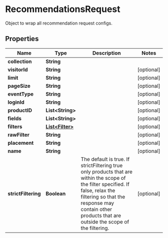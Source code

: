 

# RecommendationsRequest

Object to wrap all recommendation request configs.

## Properties

| Name | Type | Description | Notes |
|------------ | ------------- | ------------- | -------------|
|**collection** | **String** |  |  |
|**visitorId** | **String** |  |  [optional] |
|**limit** | **String** |  |  [optional] |
|**pageSize** | **String** |  |  [optional] |
|**eventType** | **String** |  |  [optional] |
|**loginId** | **String** |  |  [optional] |
|**productID** | **List&lt;String&gt;** |  |  [optional] |
|**fields** | **List&lt;String&gt;** |  |  [optional] |
|**filters** | [**List&lt;Filter&gt;**](Filter.md) |  |  [optional] |
|**rawFilter** | **String** |  |  [optional] |
|**placement** | **String** |  |  [optional] |
|**name** | **String** |  |  [optional] |
|**strictFiltering** | **Boolean** | The default is true. If strictFiltering true only products that are within the scope of the filter specified. If false, relax the filtering so that the response may contain other products that are outside the scope of the filtering. |  [optional] |



